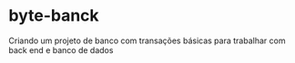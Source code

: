 # byte-banck
Criando um projeto de banco com transações básicas para trabalhar com back end e banco de dados
